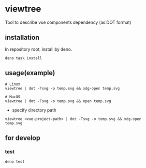 # viewtree

Tool to describe vue components dependency (as DOT format)

## installation

In repository root, install by deno.

```shell
deno task install
```

## usage(example)

```shell
# Linux
viewtree | dot -Tsvg -o temp.svg && xdg-open temp.svg

# MacOS
viewtree | dot -Tsvg -o temp.svg && open temp.svg
```

- specify directory path

```shell
viewtree <vue-project-path> | dot -Tsvg -o temp.svg && xdg-open temp.svg
```

## for develop

### test

```shell
deno test
```